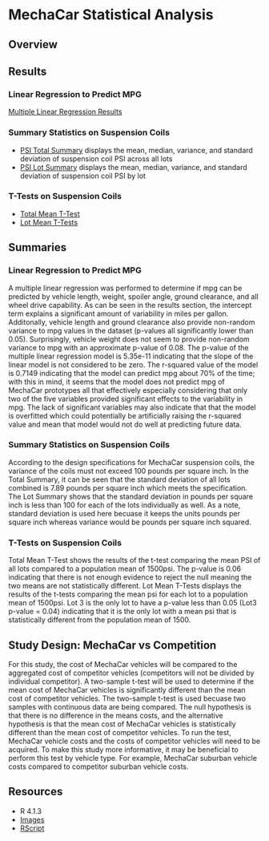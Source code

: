 # MechaCar Statistical Analysis
## Overview
## Results
### Linear Regression to Predict MPG
[Multiple Linear Regression Results](https://github.com/MDaily7/MechaCar_Statistical_Analysis/blob/main/Images/MechaCar_multiplelinear.png)
### Summary Statistics on Suspension Coils 
* [PSI Total Summary](https://github.com/MDaily7/MechaCar_Statistical_Analysis/blob/main/Images/PSI_Total_Summary.PNG) displays the mean, median, variance, and standard deviation of suspension coil PSI across all lots
* [PSI Lot Summary](https://github.com/MDaily7/MechaCar_Statistical_Analysis/blob/main/Images/PSI_lot_summary.PNG) displays the mean, median, variance, and standard deviation of suspension coil PSI by lot
### T-Tests on Suspension Coils
* [Total Mean T-Test](https://github.com/MDaily7/MechaCar_Statistical_Analysis/blob/main/Images/All_Lots_T-test.png)
* [Lot Mean T-Tests](https://github.com/MDaily7/MechaCar_Statistical_Analysis/blob/main/Images/Lot_T-tests.png)
## Summaries
### Linear Regression to Predict MPG
A multiple linear regression was performed to determine if mpg can be predicted by vehicle length, weight, spoiler angle, ground clearance, and all wheel drive capability. 
As can be seen in the results section, the intercept term explains a significant amount of variability in miles per gallon. Additonally, vehicle length and ground clearance
also provide non-random variance to mpg values in the dataset (p-values all significantly lower than 0.05). Surprisingly, vehicle weight does not seem to provide non-random 
variance to mpg with an approximate p-value of 0.08. The p-value of the multiple linear regression model is 5.35e-11 indicating that the slope of the linear model is not
considered to be zero. The r-squared value of the model is 0.7149 indicating that the model can predict mpg about 70% of the time; with this in mind, it seems that the model
does not predict mpg of MechaCar prototypes all that effectively especially considering that only two of the five variables provided significant effects to the variability in
mpg. The lack of significant variables may also indicate that that the model is overfitted which could potentially be artificially raising the r-squared value and mean that
model would not do well at predicting future data. 
### Summary Statistics on Suspension Coils 
According to the design specifications for MechaCar suspension coils, the variance of the coils must not exceed 100 pounds per square inch. In the Total Summary, it can be seen
that the standard deviation of all lots combined is 7.89 pounds per square inch which meets the specification. The Lot Summary shows that the standard deviation in pounds per square
inch is less than 100 for each of the lots individually as well. As a note, standard deviation is used here becuase it keeps the units pounds per square inch whereas variance
would be pounds per square inch squared. 
### T-Tests on Suspension Coils
Total Mean T-Test shows the results of the t-test comparing the mean PSI of all lots compared to a population mean of 1500psi. The p-value is 0.06 indicating that there is
not enough evidence to reject the null meaning the two means are not statistically different. Lot Mean T-Tests displays the results of the t-tests comparing the mean psi for
each lot to a population mean of 1500psi. Lot 3 is the only lot to have a p-value less than 0.05 (Lot3 p-value = 0.04) indicating that it is the only lot with a mean psi that
is statistically different from the population mean of 1500.
## Study Design: MechaCar vs Competition
For this study, the cost of MechaCar vehicles will be compared to the aggregated cost of competitor vehicles (competitors will not be divided by individual competitor). A 
two-sample t-test will be used to determine if the mean cost of MechaCar vehicles is significantly different than the mean cost of competitor vehicles. The two-sample t-test
is used becuase two samples with continuous data are being compared. The null hypothesis is that there is no difference in the means costs, and the alternative hypothesis is
that the mean cost of MechaCar vehicles is statistically different than the mean cost of competitor vehicles. To run the test, MechaCar vehicle costs and the costs of competitor
vehicles will need to be acquired. To make this study more informative, it may be beneficial to perform this test by vehicle type. For example, MechaCar suburban vehicle costs
compared to competitor suburban vehicle costs. 
## Resources
* R 4.1.3
* [Images](https://github.com/MDaily7/MechaCar_Statistical_Analysis/tree/main/Images)
* [RScript](https://github.com/MDaily7/MechaCar_Statistical_Analysis/blob/main/RScripts/MechaCarChallenge.R)

